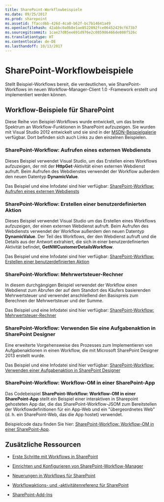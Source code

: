 ```yaml
---
title: SharePoint-Workflowbeispiele
ms.date: 09/25/2017
ms.prod: sharepoint
ms.assetid: ffaccd6b-426d-4ca0-b62f-bc7b14641a49
ms.openlocfilehash: 42abbc0a0b8e1ae8522092fce06452429cf673b7
ms.sourcegitcommit: 1cae27d85ee691d976e2c085986466de088f526c
ms.translationtype: HT
ms.contentlocale: de-DE
ms.lasthandoff: 10/13/2017
---
```

# <a name="sharepoint-workflow-samples"></a>SharePoint-Workflowbeispiele
Stellt Beispiel-Workflows bereit, die verdeutlichen, wie SharePoint-Workflows im neuen Workflow-Manager-Client 1.0 -Framework erstellt und implementiert werden können.
## <a name="workflow-samples-for-sharepoint"></a>Workflow-Beispiele für SharePoint
<a name="bkm_wfsamples"> </a>

Diese Reihe von Beispiel-Workflows wurde entwickelt, um das breite Spektrum an Workflow-Funktionen in SharePoint aufzuzeigen. Sie wurden mit Visual Studio 2012 entwickelt und sie sind in der  [MSDN-Beispielgalerie](http://code.msdn.microsoft.com/) verfügbar. Dort befinden sich auch Links zu den einzelnen Beispielen.
  
    
    

### <a name="sharepoint-workflow-call-an-external-web-service"></a>SharePoint-Workflow: Aufrufen eines externen Webdiensts

Dieses Beispiel verwendet Visual Studio, um das Erstellen eines Workflows aufzuzeigen, der mit der **HttpGet**-Aktivität einen externen Webdienst aufruft. Beim Aufrufen des Webdienstes verwendet der Workflow außerdem den neuen Datentyp **DynamicValue**.
  
    
    
Das Beispiel und eine Infodatei sind hier verfügbar:  [SharePoint-Workflow: Aufrufen eines externen Webdiensts](http://code.msdn.microsoft.com/SharePoint-workflow-48ea87d4)
  
    
    

### <a name="sharepoint-workflow-create-a-custom-action"></a>SharePoint-Workflow: Erstellen einer benutzerdefinierten Aktion

Dieses Beispiel verwendet Visual Studio um das Erstellen eines Workflows aufzuzeigen, der einen externen Webdienst aufruft. Beim Aufrufen des Webdiensts verwendet der Workflow außerdem den neuen Datentyp **DynamicValue**. Der Teil des Workflows, der den Webdienst aufruft und die Details aus der Antwort extrahiert, die sich in einer benutzerdefinierten Aktivität befindet, **GetNWCustomerDetailsWorkflow**.
  
    
    
Das Beispiel und eine Infodatei sind hier verfügbar:  [SharePoint-Workflow: Erstellen einer benutzerdefinierten Aktion](http://code.msdn.microsoft.com/SharePoint-workflow-41e5c0f9)
  
    
    

### <a name="sharepoint-workflow-sales-tax-calculator"></a>SharePoint-Workflow: Mehrwertsteuer-Rechner

In diesem durchgängigen Beispiel verwendet der Workflow einen Webdienst zum Abrufen der auf dem Standort des Käufers basierenden Mehrwertsteuer und verwendet anschließend den Basispreis zum Berechnen der Mehrwertsteuer und der Summe.
  
    
    
Das Beispiel und eine Infodatei sind hier verfügbar:  [SharePoint-Workflow: Mehrwertsteuer-Rechner](http://code.msdn.microsoft.com/SharePoint-workflow-f7a1a8ba)
  
    
    

### <a name="sharepoint-workflow-use-a-task-action-in-sharepoint-designer"></a>SharePoint-Workflow: Verwenden Sie eine Aufgabenaktion in SharePoint Designer

Eine erweiterte Vorgehensweise des Prozesses zum Implementieren von Aufgabenaktionen in einen Workflow, die mit Microsoft SharePoint Designer 2013 erstellt wurde.
  
    
    
Das Beispiel und eine Infodatei sind hier verfügbar:  [SharePoint-Workflow: Verwenden einer Aufgabenaktion in SharePoint Designer](http://code.msdn.microsoft.com/SharePoint-workflow-942a5441)
  
    
    

### <a name="sharepoint-workflow-workflow-om-in-a-sharepoint-app"></a>SharePoint-Workflow: Workflow-OM in einer SharePoint-App

Das Codebeispiel **SharePoint-Workflow: Workflow-OM in einer SharePoint-App** stellt ein Beispiel einer interaktiven in Sharepoint gehosteten App dar, die das SharePoint-Workflow-JSOM zum Bereitstellen der Workflowdefinitionen für ein App-Web und ein "übergeordnetes Web" (d. h. ein SharePoint-Web, das die App hostet) verwendet.
  
    
    
Beispielcode dazu finden Sie hier:  [SharePoint-Workflow: Workflow-OM in einer SharePoint-App](http://code.msdn.microsoft.com/SharePoint-workflow-050f5211).
  
    
    

## <a name="additional-resources"></a>Zusätzliche Ressourcen
<a name="bkm_additional"> </a>


-  [Erste Schritte mit Workflows in SharePoint](get-started-with-workflows-in-sharepoint.md)
    
  
-  [Einrichten und Konfigurieren von SharePoint-Workflow-Manager](set-up-and-configure-sharepoint-workflow-manager.md)
    
  
-  [Neuerungen in Workflows für SharePoint](what-s-new-in-workflows-for-sharepoint.md)
    
  
-  [Workflowaktions- und -aktivitätenreferenz für SharePoint](workflow-actions-and-activities-reference-for-sharepoint.md)
    
  
-  [SharePoint-Add-Ins](http://msdn.microsoft.com/library/cd1eda9e-8e54-4223-93a9-a6ea0d18df70%28Office.15%29.aspx)
    
  


